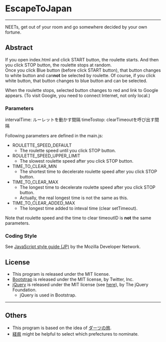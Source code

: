 # EscapeToJapan

___

NEETs, get out of your room and go somewhere decided by your own fortune.  

## Abstract
If you open index.html and click START button, the roulette starts. And then you click STOP button, the roulette stops at random.  
Once you click Blue button (before click START button), that button changes to white button and can**not** be selected by roulette. Of course, if you click white button, that button changes to blue button and can be selected.

When the roulette stops, selected button changes to red and link to Google appears. (To visit Google, you need to connect Internet, not only local.)

### Parameters
intervalTime: ルーレットを動かす間隔
timeTostop: clearTimeoutを呼び出す間隔

Following parameters are defined in the main.js:
- ROULETTE_SPEED_DEFAULT
  - The roulette speed until you click STOP button.
- ROULETTE_SPEED_UPPER_LIMIT
  - The slowest roulette speed after you click STOP button.
- TIME_TO_CLEAR_MIN
  - The shortest time to decelerate roulette speed after you click STOP button.
- TIME_TO_CLEAR_MAX
  - The longest time to decelerate roulette speed after you click STOP button.
  - Actually, the real longest time is not the same as this.
- TIME_TO_CLEAR_ADDED_MAX
  - The longest time added to inteval time (clear setTimeout).

Note that roulette speed and the time to clear timeoutID is **not** the same parameters.

### Coding Style
See [JavaScript style guide (JP)](https://developer.mozilla.org/ja/docs/JavaScript_style_guide) by the Mozilla Developer Network.

## License
- This program is released under the MIT license.
- [Bootstrap](http://getbootstrap.com/) is released under the MIT license, by Twitter, Inc.
- [jQuery](https://jquery.com/) is released under the MIT license (see [here](https://github.com/jquery/jquery/blob/master/LICENSE.txt)), by The jQuery Foundation.
  - jQuery is used in Bootstrap.

___

## Others
- This program is based on the idea of [ダーツの旅](http://www.ntv.co.jp/warakora/index.html).
- [経県](http://uub.jp/kkn/) might be helpful to select which prefectures to nominate.
